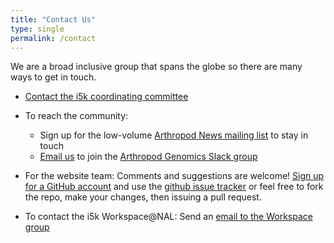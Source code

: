 ```yaml
---
title: "Contact Us"
type: single
permalink: /contact
---
```


We are a broad inclusive group that spans the globe so there are many ways to get in touch.

- [Contact the i5k coordinating committee](mailto:i5k@ars.usda.gov)

- To reach the community: 
  - Sign up for the low-volume [Arthropod News mailing list](https://listserv.ksu.edu/?SUBED1=ARTHROPODNEWS&A=1) to stay in touch
  - [Email us](mailto:i5k@ars.usda.gov) to join the [Arthropod Genomics Slack group](https://artgen.slack.com/join/shared_invite/zt-1fut112rn-8c4cYs95eFytuCG84G3yvA#/shared-invite/email)

- For the website team: Comments and suggestions are welcome! [Sign up for a GitHub account](https://github.com/join) and use the [github issue tracker](https://github.com/i5k/i5k.github.io/issues) or feel free to fork the repo, make your changes, then issuing a pull request.

- To contact the i5k Workspace@NAL: Send an [email to the Workspace group](mailto:i5k@ars.usda.gov)


<!---
Future goal: Use a different email address for the i5k initiative

- General inquiries: Send us an [email](mailto:arthropodcommunity@gmail.com)

--->
